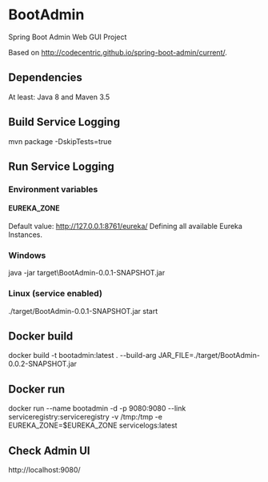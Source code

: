 # BootAdmin
Spring Boot Admin Web GUI Project

Based on http://codecentric.github.io/spring-boot-admin/current/.

## Dependencies
At least: Java 8 and Maven 3.5

## Build Service Logging
mvn package -DskipTests=true

## Run Service Logging
### Environment variables
#### EUREKA_ZONE 
Default value: http://127.0.0.1:8761/eureka/
Defining all available Eureka Instances.

### Windows
java -jar target\BootAdmin-0.0.1-SNAPSHOT.jar

### Linux (service enabled)
./target/BootAdmin-0.0.1-SNAPSHOT.jar start

## Docker build
docker build -t bootadmin:latest . --build-arg JAR_FILE=./target/BootAdmin-0.0.2-SNAPSHOT.jar

## Docker run
docker run --name bootadmin -d -p 9080:9080 --link serviceregistry:serviceregistry -v /tmp:/tmp -e EUREKA_ZONE=$EUREKA_ZONE servicelogs:latest

## Check Admin UI
http://localhost:9080/
